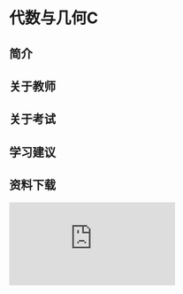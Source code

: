 
# 代数与几何C

## 简介

## 关于教师

## 关于考试

## 学习建议

## 资料下载

![](https://raw.githubusercontent.com/HIT-OpenCS/CS_Courses/main/大一/代数与几何C/file.md ":include")


